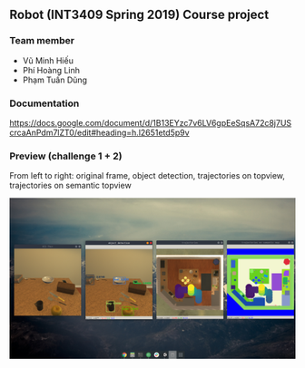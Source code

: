 ## Robot (INT3409 Spring 2019) Course project

### Team member
* Vũ Minh Hiếu
* Phí Hoàng Linh
* Phạm Tuấn Dũng

### Documentation
https://docs.google.com/document/d/1B13EYzc7v6LV6gpEeSqsA72c8j7UScrcaAnPdm7lZT0/edit#heading=h.l2651etd5p9v

### Preview (challenge 1 + 2)

From left to right: original frame, object detection, trajectories on topview, trajectories on semantic topview

![Screenshot](https://raw.githubusercontent.com/lone17/int3409-robot/master/images/Screenshot%20from%202019-05-16%2002-55-51.png)
